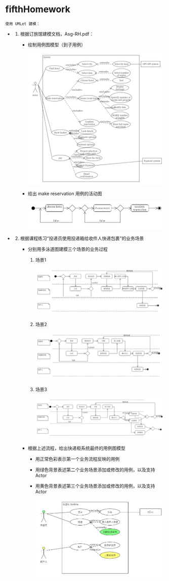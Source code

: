# fifthHomework

    使用 UMLet 建模：

- 1. 根据订旅馆建模文档，Asg-RH.pdf：
        - 绘制用例图模型（到子用例）

            ![make reservation ](./asg_rh.png)

        - 给出 make reservation 用例的活动图

            ![make reservation](./asg_activity.png)
            
- 2. 根据课程练习“投递员使用投递箱给收件人快递包裹”的业务场景
        - 分别用多泳道图建模三个场景的业务过程

            1. 场景1

                ![scene1](./sender1.png)
            
            2. 场景2

                ![scene2](./sender2.png)
            
            3. 场景3

                ![scene3](./sender3.png)
        - 根据上述流程，给出快递柜系统最终的用例图模型
            - 用正常色彩表示第一个业务流程反映的用例
            - 用绿色背景表述第二个业务场景添加或修改的用例，以及支持 Actor
            - 用黄色背景表述第三个业务场景添加或修改的用例，以及支持 Actor

                ![use case](./sender_usecase.png)
